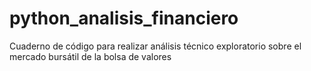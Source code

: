 # python_analisis_financiero
Cuaderno de código para realizar análisis técnico exploratorio sobre el mercado bursátil de la bolsa de valores
